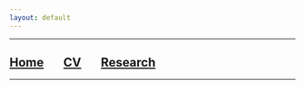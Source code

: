 ```yaml
---
layout: default
---
```


***

## [**Home**](./index.html) &nbsp;&nbsp;&nbsp;&nbsp;&nbsp;&nbsp;[**CV**](./CV.html) &nbsp;&nbsp;&nbsp;&nbsp;&nbsp;&nbsp;[**Research**](./Research.html)

***

